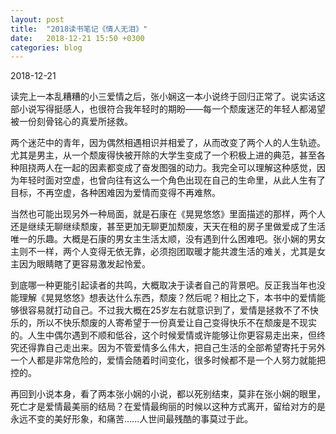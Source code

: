```yaml
---
layout: post
title:  "2018读书笔记《情人无泪》"
date:   2018-12-21 15:50 +0300
categories: blog
---
```


2018-12-21


读完上一本乱糟糟的小三爱情之后，张小娴这一本小说终于回归正常了。说实话这部小说写得挺感人，也很符合我年轻时的期盼——每一个颓废迷茫的年轻人都渴望被一份刻骨铭心的真爱所拯救。

两个迷茫中的青年，因为偶然相遇相识并相爱了，从而改变了两个人的人生轨迹。尤其是男主，从一个颓废得快被开除的大学生变成了一个积极上进的典范，甚至各种阻挠两人在一起的因素都变成了奋发图强的动力。我完全可以理解这种感觉，因为年轻时面对空虚，也曾向往有这么一个角色出现在自己的生命里，从此人生有了目标，不再空虚，各种困难因为爱情而变得不再难熬。

当然也可能出现另外一种局面，就是石康在《晃晃悠悠》里面描述的那样，两个人还是继续无聊继续颓废，甚至更加无聊更加颓废，天天在租的房子里做爱成了生活唯一的乐趣。大概是石康的男女主生活太顺，没有遇到什么困难吧。张小娴的男女主则不一样，两个人变得无依无靠，必须抱团取暖才能共渡生活的难关，尤其是女主因为眼睛瞎了更容易激发起怜爱。

到底哪一种更能引起读者的共鸣，大概取决于读者自己的背景吧。反正我当年也没能理解《晃晃悠悠》想表达什么东西，颓废？然后呢？相比之下，本书中的爱情能够很容易就打动自己。不过我大概在25岁左右就意识到了，爱情是拯救不了不快乐的，所以不快乐颓废的人寄希望于一份真爱让自己变得快乐不在颓废是不现实的。人生中偶尔遇到不顺和低谷，这个时候爱情或许能够让你更容易走出来，但终究还得靠自己走出来。因为不管爱情多么伟大，把自己生活的全部希望寄托于另外一个人都是非常危险的，爱情会随着时间变化，很多时候都不是一个人努力就能把控的。

再回到小说本身，看了两本张小娴的小说，都以死别结束，莫非在张小娴的眼里，死亡才是爱情最美丽的结局？在爱情最绚丽的时候以这种方式离开，留给对方的是永远不变的美好形象，和痛苦……人世间最残酷的事莫过于此。


<!--end-->
